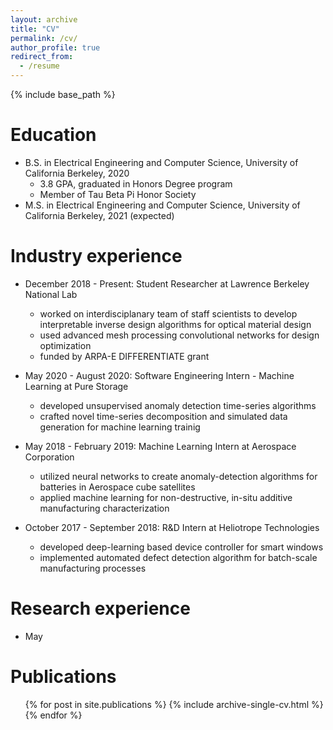 ```yaml
---
layout: archive
title: "CV"
permalink: /cv/
author_profile: true
redirect_from:
  - /resume
---
```


{% include base_path %}

Education
======
* B.S. in Electrical Engineering and Computer Science, University of California Berkeley, 2020
  * 3.8 GPA, graduated in Honors Degree program
  * Member of Tau Beta Pi Honor Society
* M.S. in Electrical Engineering and Computer Science, University of California Berkeley, 2021 (expected)

Industry experience
======

* December 2018 - Present: Student Researcher at Lawrence Berkeley National Lab
  * worked on interdisciplanary team of staff scientists to develop interpretable inverse design algorithms for optical material design
  * used advanced mesh processing convolutional networks for design optimization
  * funded by ARPA-E DIFFERENTIATE grant
  
* May 2020 - August 2020: Software Engineering Intern - Machine Learning at Pure Storage
  * developed unsupervised anomaly detection time-series algorithms
  * crafted novel time-series decomposition and simulated data generation for machine learning trainig
  
* May 2018 - February 2019: Machine Learning Intern at Aerospace Corporation
  * utilized neural networks to create anomaly-detection algorithms for batteries in Aerospace cube satellites
  * applied machine learning for non-destructive, in-situ additive manufacturing characterization
  
* October 2017 - September 2018: R&D Intern at Heliotrope Technologies
  * developed deep-learning based device controller for smart windows
  * implemented automated defect detection algorithm for batch-scale manufacturing processes
  
Research experience
======
* May 

Publications
======
  <ul>{% for post in site.publications %}
    {% include archive-single-cv.html %}
  {% endfor %}</ul>

<!--  
Talks
======
  <ul>{% for post in site.talks %}
    {% include archive-single-talk-cv.html %}
  {% endfor %}</ul>

Teaching
======
  <ul>{% for post in site.teaching %}
    {% include archive-single-cv.html %}
  {% endfor %}</ul>


Service and leadership
======
* Currently signed in to 43 different slack teams
-->
